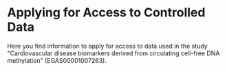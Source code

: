 # Applying for Access to Controlled Data

Here you find information to apply for access to data used in the study "Cardiovascular disease biomarkers derived from circulating cell-free DNA methylation" (EGAS00001007263). 
